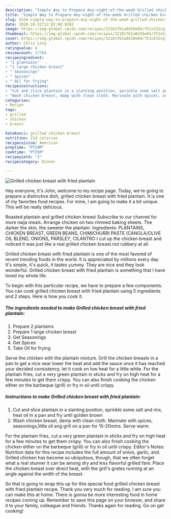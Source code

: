 ```yaml
---
description: "Simple Way to Prepare Any-night-of-the-week Grilled chicken breast with fried plantain"
title: "Simple Way to Prepare Any-night-of-the-week Grilled chicken breast with fried plantain"
slug: 6516-simple-way-to-prepare-any-night-of-the-week-grilled-chicken-breast-with-fried-plantain
date: 2020-10-31T12:02:08.020Z
image: https://img-global.cpcdn.com/recipes/32181f61a8d16e04/751x532cq70/grilled-chicken-breast-with-fried-plantain-recipe-main-photo.jpg
thumbnail: https://img-global.cpcdn.com/recipes/32181f61a8d16e04/751x532cq70/grilled-chicken-breast-with-fried-plantain-recipe-main-photo.jpg
cover: https://img-global.cpcdn.com/recipes/32181f61a8d16e04/751x532cq70/grilled-chicken-breast-with-fried-plantain-recipe-main-photo.jpg
author: Chris Long
ratingvalue: 4
reviewcount: 17764
recipeingredient:
- "2 plantains"
- "1 large chicken breast"
- " Seasonings"
- " Spices"
- " Oil for frying"
recipeinstructions:
- "Cut and slice plantain in a slanting position, sprinkle some salt and mix, heat oil in a pan and fry until golden brown"
- "Wash chicken breast, damp with clean cloth. Marinate with spices, seasonings,little oil ang grill on a pan for 15-20mins. Serve warm."
categories:
- Recipe
tags:
- grilled
- chicken
- breast

katakunci: grilled chicken breast 
nutrition: 214 calories
recipecuisine: American
preptime: "PT29M"
cooktime: "PT35M"
recipeyield: "2"
recipecategory: Dinner

---
```



![Grilled chicken breast with fried plantain](https://img-global.cpcdn.com/recipes/32181f61a8d16e04/751x532cq70/grilled-chicken-breast-with-fried-plantain-recipe-main-photo.jpg)

Hey everyone, it's John, welcome to my recipe page. Today, we're going to prepare a distinctive dish, grilled chicken breast with fried plantain. It is one of my favorites food recipes. For mine, I am going to make it a bit unique. This will be really delicious.

Roasted plantain and grilled chicken breast Subscribe to our channel for more naija meals. Arrange chicken on two rimmed baking sheets. The darker the skin, the sweeter the plantain. Ingredients: PLANTAINS, CHICKEN BREAST, GREEN BEANS, CHIMICHURRI PASTE (CANOLA/OLIVE OIL BLEND, ONIONS, PARSLEY, CILANTRO I cut up the chicken breast and noticed it was just like a real grilled chicken breast.not rubbery at all.

Grilled chicken breast with fried plantain is one of the most favored of recent trending foods in the world. It is appreciated by millions every day. It's simple, it's quick, it tastes yummy. They are nice and they look wonderful. Grilled chicken breast with fried plantain is something that I have loved my whole life.


To begin with this particular recipe, we have to prepare a few components. You can cook grilled chicken breast with fried plantain using 5 ingredients and 2 steps. Here is how you cook it.

<!--inarticleads1-->

##### The ingredients needed to make Grilled chicken breast with fried plantain:

1. Prepare 2 plantains
1. Prepare 1 large chicken breast
1. Get  Seasonings
1. Get  Spices
1. Take  Oil for frying


Serve the chicken with the plantain mixture. Grill the chicken breasts in a pan to get a nice sear lower the heat and add the sauce once it has reached your decided consistency, let it cook on low heat for a little while. For the plantain fries, cut a very green plantain in sticks and fry on high heat for a few minutes to get them crispy. You can also finish cooking the chicken either on the barbeque (grill) or fry in oil until crispy. 

<!--inarticleads2-->

##### Instructions to make Grilled chicken breast with fried plantain:

1. Cut and slice plantain in a slanting position, sprinkle some salt and mix, heat oil in a pan and fry until golden brown
1. Wash chicken breast, damp with clean cloth. Marinate with spices, seasonings,little oil ang grill on a pan for 15-20mins. Serve warm.


For the plantain fries, cut a very green plantain in sticks and fry on high heat for a few minutes to get them crispy. You can also finish cooking the chicken either on the barbeque (grill) or fry in oil until crispy. Editor&#39;s Notes: Nutrition data for this recipe includes the full amount of onion, garlic, and. Grilled chicken has become so ubiquitous, though, that we often forget what a real stunner it can be among dry and less flavorful grilled fare. Place the chicken breast over direct heat, with the grill&#39;s grates running at an angle against the width of the breast. 

So that is going to wrap this up for this special food grilled chicken breast with fried plantain recipe. Thank you very much for reading. I am sure you can make this at home. There is gonna be more interesting food in home recipes coming up. Remember to save this page on your browser, and share it to your family, colleague and friends. Thanks again for reading. Go on get cooking!
